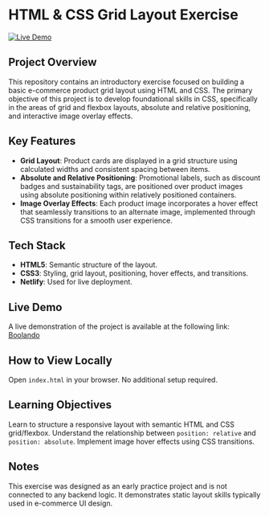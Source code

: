 # HTML & CSS Grid Layout Exercise

[![Live Demo](https://img.shields.io/badge/live-demo-brightgreen)](https://boolando-2.netlify.app/)

## Project Overview

This repository contains an introductory exercise focused on building a basic e-commerce product grid layout using HTML and CSS. The primary objective of this project is to develop foundational skills in CSS, specifically in the areas of grid and flexbox layouts, absolute and relative positioning, and interactive image overlay effects.

## Key Features

- **Grid Layout**: Product cards are displayed in a grid structure using calculated widths and consistent spacing between items.
- **Absolute and Relative Positioning**: Promotional labels, such as discount badges and sustainability tags, are positioned over product images using absolute positioning within relatively positioned containers.
- **Image Overlay Effects**: Each product image incorporates a hover effect that seamlessly transitions to an alternate image, implemented through CSS transitions for a smooth user experience.

## Tech Stack
- **HTML5**: Semantic structure of the layout.
- **CSS3**: Styling, grid layout, positioning, hover effects, and transitions.
- **Netlify**: Used for live deployment.

## Live Demo

A live demonstration of the project is available at the following link:  
[Boolando](https://boolando-2.netlify.app/)

## How to View Locally
Open `index.html` in your browser. No additional setup required.

## Learning Objectives
Learn to structure a responsive layout with semantic HTML and CSS grid/flexbox.
Understand the relationship between `position: relative` and `position: absolute`.
Implement image hover effects using CSS transitions.

## Notes
This exercise was designed as an early practice project and is not connected to any backend logic. It demonstrates static layout skills typically used in e-commerce UI design.